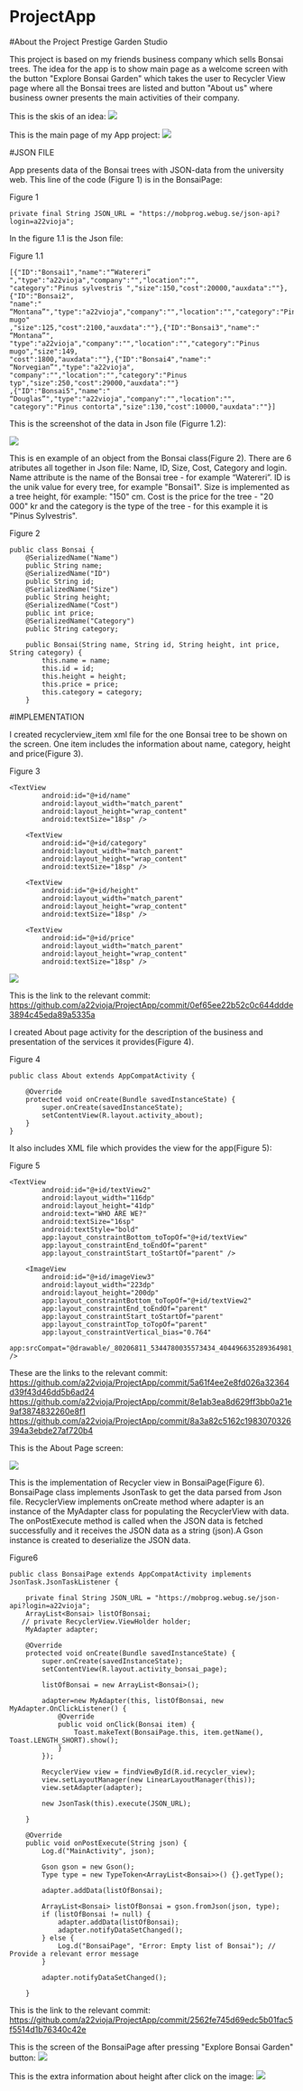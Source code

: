 # ProjectApp

#About the Project Prestige Garden Studio

This project is based on my friends business company which sells Bonsai trees.
The idea for the app is to show main page as a welcome screen with the button "Explore Bonsai Garden" which takes the user to Recycler View page 
where all the Bonsai trees are listed and button "About us" where business owner presents the main activities of their company. 

This is the skis of an idea:
![](skis.png)

This is the main page of my App project:
![](main.png)

#JSON FILE

App presents data of the Bonsai trees with JSON-data from the university web. 
This line of the code (Figure 1) is in the BonsaiPage: 

Figure 1
```
private final String JSON_URL = "https://mobprog.webug.se/json-api?login=a22vioja";
```

In the figure 1.1 is the Json file:

Figure 1.1
```
[{"ID":"Bonsai1","name":"“Watereri” ","type":"a22vioja","company":"","location":"",
"category":"Pinus sylvestris ","size":150,"cost":20000,"auxdata":""},{"ID":"Bonsai2",
"name":" “Montana”","type":"a22vioja","company":"","location":"","category":"Pinus mugo"
,"size":125,"cost":2100,"auxdata":""},{"ID":"Bonsai3","name":" “Montana”",
"type":"a22vioja","company":"","location":"","category":"Pinus mugo","size":149,
"cost":1800,"auxdata":""},{"ID":"Bonsai4","name":" “Norvegian”","type":"a22vioja",
"company":"","location":"","category":"Pinus typ","size":250,"cost":29000,"auxdata":""}
,{"ID":"Bonsai5","name":" “Douglas”","type":"a22vioja","company":"","location":"",
"category":"Pinus contorta","size":130,"cost":10000,"auxdata":""}]
```

This is the screenshot of the data in Json file (Figurre 1.2):

![](json.png)


This is en example of an object from the Bonsai class(Figure 2). There are 6 atributes all together 
in Json file: Name, ID, Size, Cost, Category and login. Name attribute is the name of the 
Bonsai tree - for example “Watereri”. ID is the unik value for every tree, for example "Bonsai1".
Size is implemented as a tree height, för example: "150" cm. Cost is the price for the tree - 
"20 000" kr and the category is the type of the tree - for this example it is "Pinus Sylvestris".

Figure 2
```
public class Bonsai {
    @SerializedName("Name")
    public String name;
    @SerializedName("ID")
    public String id;
    @SerializedName("Size")
    public String height;
    @SerializedName("Cost")
    public int price;
    @SerializedName("Category")
    public String category;

    public Bonsai(String name, String id, String height, int price, String category) {
        this.name = name;
        this.id = id;
        this.height = height;
        this.price = price;
        this.category = category;
    }
```

#IMPLEMENTATION

I created recyclerview_item xml file for the one Bonsai tree to be shown on the screen. 
One item includes the information about name, category, height and price(Figure 3).

Figure 3
```
<TextView
        android:id="@+id/name"
        android:layout_width="match_parent"
        android:layout_height="wrap_content"
        android:textSize="18sp" />

    <TextView
        android:id="@+id/category"
        android:layout_width="match_parent"
        android:layout_height="wrap_content"
        android:textSize="18sp" />

    <TextView
        android:id="@+id/height"
        android:layout_width="match_parent"
        android:layout_height="wrap_content"
        android:textSize="18sp" />

    <TextView
        android:id="@+id/price"
        android:layout_width="match_parent"
        android:layout_height="wrap_content"
        android:textSize="18sp" />
```
![](rvi.png)

This is the link to the relevant commit:
https://github.com/a22vioja/ProjectApp/commit/0ef65ee22b52c0c644ddde3894c45eda89a5335a

I created About page activity for the description of the business and presentation 
of the services it provides(Figure 4).

Figure 4
```
public class About extends AppCompatActivity {

    @Override
    protected void onCreate(Bundle savedInstanceState) {
        super.onCreate(savedInstanceState);
        setContentView(R.layout.activity_about);
    }
}
```
It also includes XML file which provides the view for the app(Figure 5):

Figure 5
```
<TextView
        android:id="@+id/textView2"
        android:layout_width="116dp"
        android:layout_height="41dp"
        android:text="WHO ARE WE?"
        android:textSize="16sp"
        android:textStyle="bold"
        app:layout_constraintBottom_toTopOf="@+id/textView"
        app:layout_constraintEnd_toEndOf="parent"
        app:layout_constraintStart_toStartOf="parent" />

    <ImageView
        android:id="@+id/imageView3"
        android:layout_width="223dp"
        android:layout_height="200dp"
        app:layout_constraintBottom_toTopOf="@+id/textView2"
        app:layout_constraintEnd_toEndOf="parent"
        app:layout_constraintStart_toStartOf="parent"
        app:layout_constraintTop_toTopOf="parent"
        app:layout_constraintVertical_bias="0.764"
        app:srcCompat="@drawable/_80206811_5344780035573434_404496635289364981_n" />

```
These are the links to the relevant commit:
https://github.com/a22vioja/ProjectApp/commit/5a61f4ee2e8fd026a32364d39f43d46dd5b6ad24
https://github.com/a22vioja/ProjectApp/commit/8e1ab3ea8d629ff3bb0a21e9af3874832260e8f1
https://github.com/a22vioja/ProjectApp/commit/8a3a82c5162c1983070326394a3ebde27af720b4

This is the About Page screen:

![](aboutPage.png)

This is the implementation of Recycler view in BonsaiPage(Figure 6). BonsaiPage class 
implements JsonTask to get the data parsed from Json file. RecyclerView implements 
onCreate method where adapter is an instance of the MyAdapter class for populating
the RecyclerView with data. 
The onPostExecute method is called when the JSON data is fetched successfully and it
receives the JSON data as a string (json).A Gson instance is created to deserialize the JSON data.

Figure6
```
public class BonsaiPage extends AppCompatActivity implements JsonTask.JsonTaskListener {

    private final String JSON_URL = "https://mobprog.webug.se/json-api?login=a22vioja";
    ArrayList<Bonsai> listOfBonsai;
   // private RecyclerView.ViewHolder holder;
    MyAdapter adapter;

    @Override
    protected void onCreate(Bundle savedInstanceState) {
        super.onCreate(savedInstanceState);
        setContentView(R.layout.activity_bonsai_page);

        listOfBonsai = new ArrayList<Bonsai>();

        adapter=new MyAdapter(this, listOfBonsai, new MyAdapter.OnClickListener() {
            @Override
            public void onClick(Bonsai item) {
                Toast.makeText(BonsaiPage.this, item.getName(), Toast.LENGTH_SHORT).show();
            }
        });

        RecyclerView view = findViewById(R.id.recycler_view);
        view.setLayoutManager(new LinearLayoutManager(this));
        view.setAdapter(adapter);

        new JsonTask(this).execute(JSON_URL);

    }

    @Override
    public void onPostExecute(String json) {
        Log.d("MainActivity", json);

        Gson gson = new Gson();
        Type type = new TypeToken<ArrayList<Bonsai>>() {}.getType();

        adapter.addData(listOfBonsai);

        ArrayList<Bonsai> listOfBonsai = gson.fromJson(json, type);
        if (listOfBonsai != null) {
            adapter.addData(listOfBonsai);
            adapter.notifyDataSetChanged();
        } else {
            Log.d("BonsaiPage", "Error: Empty list of Bonsai"); // Provide a relevant error message
        }

        adapter.notifyDataSetChanged();

    }
```

This is the link to the relevant commit:
https://github.com/a22vioja/ProjectApp/commit/2562fe745d69edc5b01fac5f5514d1b76340c42e

This is the screen of the BonsaiPage after pressing "Explore Bonsai Garden" button:
![](recyclerView.png)

This is the extra information about height after click on the image:
![](extra.png)